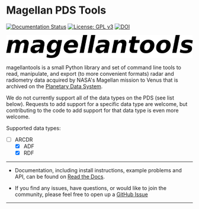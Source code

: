 # Magellan PDS Tools
[![Documentation Status](https://readthedocs.org/projects/magellantools/badge/?version=latest)](https://magellantools.readthedocs.io/en/latest/?badge=latest)
[![License: GPL v3](https://img.shields.io/badge/License-GPLv3-blue.svg)](https://www.gnu.org/licenses/gpl-3.0)
[![DOI](https://zenodo.org/badge/{430485608}.svg)](https://zenodo.org/badge/latestdoi/{430485608})

<p align="center">
  <img src="docs/source/img/logo.png" />
</p>

magellantools is a small Python library and set of command line tools to read, manipulate, and export (to more convenient formats) radar and radiometry data acquired by NASA's Magellan mission to Venus that is archived on the [Planetary Data System](https://pds-geosciences.wustl.edu/missions/magellan/index.htm).

We do not currently support all of the data types on the PDS (see list below). Requests to add support for a specific data type are welcome, but contributing to the code to add support for that data type is even more welcome.

Supported data types:  
- [ ] ARCDR  
	- [x] ADF  
	- [x] RDF  

---

- Documentation, including install instructions, example problems and API, can 
  be found on [Read the Docs](https://magellantools.readthedocs.io).


- If you find any issues, have questions, or would like to join the community, 
  please feel free to open up a [GitHub Issue](https://github.com/iganache/magellantools/issues) 

---
